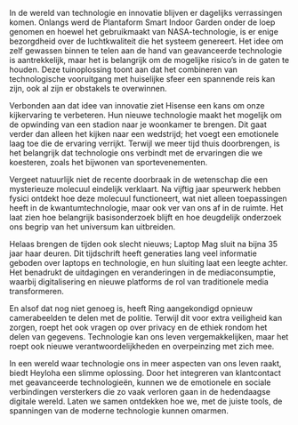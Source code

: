 In de wereld van technologie en innovatie blijven er dagelijks verrassingen komen. Onlangs werd de Plantaform Smart Indoor Garden onder de loep genomen en hoewel het gebruikmaakt van NASA-technologie, is er enige bezorgdheid over de luchtkwaliteit die het systeem genereert. Het idee om zelf gewassen binnen te telen aan de hand van geavanceerde technologie is aantrekkelijk, maar het is belangrijk om de mogelijke risico’s in de gaten te houden. Deze tuinoplossing toont aan dat het combineren van technologische vooruitgang met huiselijke sfeer een spannende reis kan zijn, ook al zijn er obstakels te overwinnen.

Verbonden aan dat idee van innovatie ziet Hisense een kans om onze kijkervaring te verbeteren. Hun nieuwe technologie maakt het mogelijk om de opwinding van een stadion naar je woonkamer te brengen. Dit gaat verder dan alleen het kijken naar een wedstrijd; het voegt een emotionele laag toe die de ervaring verrijkt. Terwijl we meer tijd thuis doorbrengen, is het belangrijk dat technologie ons verbindt met de ervaringen die we koesteren, zoals het bijwonen van sportevenementen.

Vergeet natuurlijk niet de recente doorbraak in de wetenschap die een mysterieuze molecuul eindelijk verklaart. Na vijftig jaar speurwerk hebben fysici ontdekt hoe deze molecuul functioneert, wat niet alleen toepassingen heeft in de kwantumtechnologie, maar ook ver van ons af in de ruimte. Het laat zien hoe belangrijk basisonderzoek blijft en hoe deugdelijk onderzoek ons begrip van het universum kan uitbreiden.

Helaas brengen de tijden ook slecht nieuws; Laptop Mag sluit na bijna 35 jaar haar deuren. Dit tijdschrift heeft generaties lang veel informatie geboden over laptops en technologie, en hun sluiting laat een leegte achter. Het benadrukt de uitdagingen en veranderingen in de mediaconsumptie, waarbij digitalisering en nieuwe platforms de rol van traditionele media transformeren. 

En alsof dat nog niet genoeg is, heeft Ring aangekondigd opnieuw camerabeelden te delen met de politie. Terwijl dit voor extra veiligheid kan zorgen, roept het ook vragen op over privacy en de ethiek rondom het delen van gegevens. Technologie kan ons leven vergemakkelijken, maar het roept ook nieuwe verantwoordelijkheden en overpeinzing met zich mee.

In een wereld waar technologie ons in meer aspecten van ons leven raakt, biedt Heyloha een slimme oplossing. Door het integreren van klantcontact met geavanceerde technologieën, kunnen we de emotionele en sociale verbindingen versterkers die zo vaak verloren gaan in de hedendaagse digitale wereld. Laten we samen ontdekken hoe we, met de juiste tools, de spanningen van de moderne technologie kunnen omarmen.
